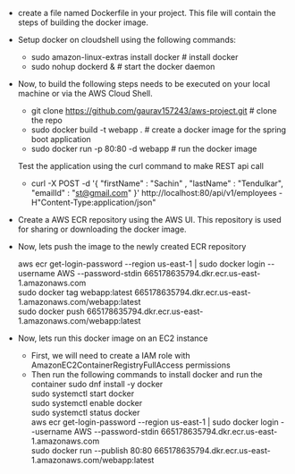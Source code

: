 * create a file named Dockerfile in your project. This file will contain the steps of building the docker image.
  
* Setup docker on cloudshell using the following commands:
  * sudo amazon-linux-extras install docker # install docker
  * sudo nohup dockerd &    # start the docker daemon
    
* Now, to build the following steps needs to be executed on your local machine or via the AWS Cloud Shell.
  * git clone  https://github.com/gaurav157243/aws-project.git  # clone the repo
  * sudo docker build -t webapp .                               # create a docker image for the spring boot application
  * sudo docker run -p 80:80 -d webapp                          # run the docker image
    
  Test the application using the curl command to make REST api call
  * curl -X POST -d '{ "firstName" : "Sachin" , "lastName" : "Tendulkar", "emailId" : "st@gmail.com" }' http://localhost:80/api/v1/employees -H"Content-Type:application/json"
 
* Create a AWS ECR repository using the AWS UI. This repository is used for sharing or downloading the docker image.
  
* Now, lets push the image to the newly created ECR repository

  aws ecr get-login-password --region us-east-1 | sudo docker login --username AWS --password-stdin 665178635794.dkr.ecr.us-east-1.amazonaws.com </br>
  sudo docker tag webapp:latest 665178635794.dkr.ecr.us-east-1.amazonaws.com/webapp:latest </br>
  sudo docker push 665178635794.dkr.ecr.us-east-1.amazonaws.com/webapp:latest </br>

* Now, lets run this docker image on an EC2 instance
  * First, we will need to create a IAM role with AmazonEC2ContainerRegistryFullAccess permissions
  * Then run the following commands to install docker and run the container
  sudo dnf install -y docker </br>
  sudo systemctl start docker  </br>
  sudo systemctl enable docker </br>
  sudo systemctl status docker </br>
  aws ecr get-login-password --region us-east-1 | sudo docker login --username AWS --password-stdin 665178635794.dkr.ecr.us-east-1.amazonaws.com </br>
  sudo docker run --publish 80:80 665178635794.dkr.ecr.us-east-1.amazonaws.com/webapp:latest </br>



  

